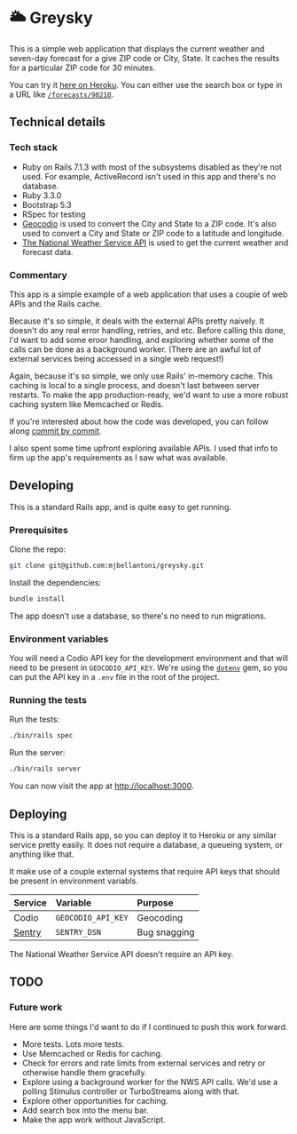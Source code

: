 # 🌥️ Greysky

This is a simple web application that displays the current weather and
seven-day forecast for a give ZIP code or City, State. It caches the
results for a particular ZIP code for 30 minutes.

You can try it [here on
Heroku](https://greysky-21447b0393eb.herokuapp.com). You can either use
the search box or type in a URL like [`/forecasts/90210`](https://greysky-21447b0393eb.herokuapp.com/forecasts/90210).

## Technical details

### Tech stack

* Ruby on Rails 7.1.3 with most of the subsystems disabled as they're
  not used. For example, ActiveRecord isn't used in this app and there's
  no database.
* Ruby 3.3.0
* Bootstrap 5.3
* RSpec for testing
* [Geocodio](http://geocod.io) is used to convert the City and State to a ZIP code. It's
  also used to convert a City and State or ZIP code to a latitude and
  longitude.
* [The National Weather Service
  API](https://www.weather.gov/documentation/services-web-api) is used
  to get the current weather and forecast data.

### Commentary
 
This app is a simple example of a web application that uses a couple of web APIs and the Rails cache.

Because it's so simple, it deals with the external APIs pretty naively.
It doesn't do any real error handling, retries, and etc.  Before calling
this done, I'd want to add some eroor handling, and exploring whether
some of the calls can be done as a background worker. (There are an
awful lot of external services being accessed in a single web request!)

Again, because it's so simple, we only use Rails' in-memory cache. This
caching is local to a single process, and doesn't last between server
restarts. To make the app production-ready, we'd want to use a more
robust caching system like Memcached or Redis.

If you're interested about how the code was developed, you can follow
along [commit by
commit](https://github.com/mjbellantoni/greysky/commits).

I also spent some time upfront exploring available APIs. I used that
info to firm up the app's requirements as I saw what was available.

## Developing

This is a standard Rails app, and is quite easy to get running.

### Prerequisites

Clone the repo:

```sh
git clone git@github.com:mjbellantoni/greysky.git
```

Install the dependencies:

```sh
bundle install
```
The app doesn't use a database, so there's no need to run migrations.

### Environment variables

You will need a Codio API key for the development environment and that
will need to be present in `GEOCODIO_API_KEY`. We're using the
[`dotenv`](https://github.com/bkeepers/dotenv) gem, so you can put the
API key in a `.env` file in the root of the project.

### Running the tests

Run the tests:

```sh
./bin/rails spec
```

Run the server:

```sh
./bin/rails server
```
You can now visit the app at [http://localhost:3000](http://localhost:3000).


## Deploying

This is a standard Rails app, so you can deploy it to Heroku or any similar service pretty easily. It does not require a database, a queueing system, or anything like that.

It make use of a couple external systems that require API keys that should be present in environment variabls.

| Service                     | Variable           | Purpose      |
|:----------------------------|:-------------------|:-------------|
| Codio                       | `GEOCODIO_API_KEY` | Geocoding    |
| [Sentry](https://sentry.io) | `SENTRY_DSN`       | Bug snagging |

The National Weather Service API doesn't require an API key.

## TODO

### Future work

Here are some things I'd want to do if I continued to push this work
forward.

* More tests. Lots more tests.
* Use Memcached or Redis for caching.
* Check for errors and rate limits from external services and retry or
  otherwise handle them gracefully.
* Explore using a background worker for the NWS API calls. We'd use a
  polling Stimulus controller or TurboStreams along with that.
* Explore other opportunities for caching.
* Add search box into the menu bar.
* Make the app work without JavaScript.
